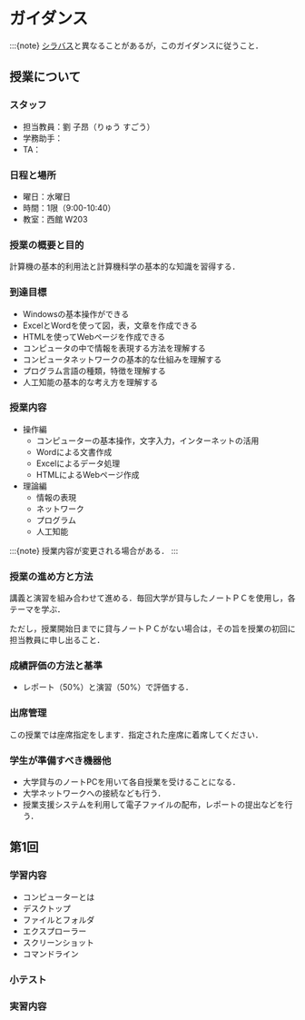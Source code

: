 # ガイダンス

:::{note}
[シラバス](https://syllabus.hosei.ac.jp/web/preview.php?no_id=2513953&nendo=2025&gakubueng=AP&t_mode=pc&radd=)と異なることがあるが，このガイダンスに従うこと．

## 授業について

### スタッフ

- 担当教員：劉 子昂（りゅう すごう）
- 学務助手：
- TA：

### 日程と場所

- 曜日：水曜日
- 時間：1限（9:00-10:40）
- 教室：西館 W203

### 授業の概要と目的

計算機の基本的利用法と計算機科学の基本的な知識を習得する．

### 到達目標

- Windowsの基本操作ができる
- ExcelとWordを使って図，表，文章を作成できる
- HTMLを使ってWebページを作成できる
- コンピュータの中で情報を表現する方法を理解する
- コンピュータネットワークの基本的な仕組みを理解する
- プログラム言語の種類，特徴を理解する
- 人工知能の基本的な考え方を理解する

### 授業内容

- 操作編
  - コンピューターの基本操作，文字入力，インターネットの活用
  - Wordによる文書作成
  - Excelによるデータ処理
  - HTMLによるWebページ作成
- 理論編
  - 情報の表現
  - ネットワーク
  - プログラム
  - 人工知能

:::{note}
授業内容が変更される場合がある．
:::

### 授業の進め方と方法

講義と演習を組み合わせて進める．毎回大学が貸与したノートＰＣを使用し，各テーマを学ぶ．

ただし，授業開始日までに貸与ノートＰＣがない場合は，その旨を授業の初回に担当教員に申し出ること．

### 成績評価の方法と基準

- レポート（50%）と演習（50%）で評価する．

### 出席管理

この授業では座席指定をします．指定された座席に着席してください．

### 学生が準備すべき機器他

- 大学貸与のノートPCを用いて各自授業を受けることになる．
- 大学ネットワークへの接続なども行う．
- 授業支援システムを利用して電子ファイルの配布，レポートの提出などを行う．

## 第1回

### 学習内容

- コンピューターとは
- デスクトップ
- ファイルとフォルダ
- エクスプローラー
- スクリーンショット
- コマンドライン

### 小テスト


### 実習内容



